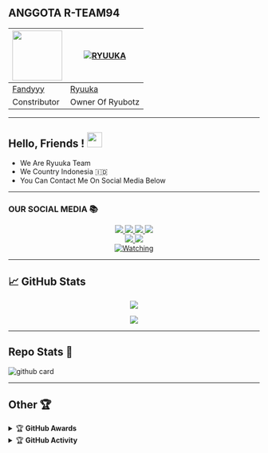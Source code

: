 ## ANGGOTA R-TEAM94
<a href="https://github.com/FBOTZ-YT"><img src="https://github.com/FBOTZ-YT.png?size=100" width="100" height="100"></a> | [![RYUUKA](https://github.com/YdzAja.png?size=100)](https://github.com/YdzAja) 
---|---
[Fandyyy](https://github.com/FBOTZ-YT)  | [Ryuuka](https://github.com/YdzAja)
Constributor | Owner Of Ryubotz |

---

## Hello, Friends ! <img src="https://raw.githubusercontent.com/MartinHeinz/MartinHeinz/master/wave.gif" width="30px">

- We Are Ryuuka Team
- We Country Indonesia 🇮🇩
- You Can Contact Me On Social Media Below

---

### OUR SOCIAL MEDIA 📚
<p align="center">
  <a href="https://wa.me/message/FDEA65XQNZMAF1"><img src="https://img.shields.io/badge/WhatsApp%20Fandyyy-25D366?style=for-the-badge&logo=whatsapp&logoColor=white" />
  <a href="https://wa.me/6283891921787"><img src="https://img.shields.io/badge/WhatsApp%20Ryuuka-25D366?style=for-the-badge&logo=whatsapp&logoColor=white" />
  <a href="https://chat.whatsapp.com/BhOYdoWNRFC4n4bdsEexlV"><img src="https://img.shields.io/badge/WhatsApp%20Group-25D366?style=for-the-badge&logo=whatsapp&logoColor=white" />
  <a href="https://youtube.com/channel/UCjxavxEQa1Wd9A4J9tOmATA"><img src="https://img.shields.io/badge/YouTube-Ryuuka%20Botz-ff0000?style=for-the-badge&logo=youtube&logoColor=ff0000&link=https://youtube.com/channel/UCjxavxEQa1Wd9A4J9tOmATA" /><br>
  <a name=R-TEAM94&label=VIEWS&style=flat-square&color=orange" />
  <a href="https://github.com/R-TEAM94"><img src="https://img.shields.io/badge/-GitHub-black?style=flat-square&logo=github" /> 
  <a href="https://youtube.com/channel/UCjxavxEQa1Wd9A4J9tOmATA"><img src="https://img.shields.io/youtube/channel/subscribers/UCjxavxEQa1Wd9A4J9tOmATA?style=social" /> <br>
  <a href="https://komarev.com/ghpvc/?username=R-TEAM94&color=blue&style=flat-square&label=Profile+Views"><img title="Watching" src="https://komarev.com/ghpvc/?username=R-TEAM94&color=blue&style=flat-square&label=Profile+View"></a>
</p>

---

## &#x1f4c8; GitHub Stats

<p align="center"><a href="https://github.com/R-TEAM94"><img src="https://github-readme-stats.vercel.app/api?username=R-TEAM94&show_icons=true&theme=radical"></a></p>
<p align="center"><a href="https://github.com/R-TEAM94"><img src="https://github-readme-stats.vercel.app/api/top-langs/?username=R-TEAM94&theme=radical&layout=compact"></a></p> 

---

## Repo Stats 📝

![github card](https://github-readme-stats.vercel.app/api/pin/?username=R-TEAM94&repo=R-TEAM94&theme=dark)

---

## Other 🏆

<details>
    <summary>&#127942 <b>GitHub Awards</b></summary><br/>

![Github Trophy](https://github-profile-trophy.vercel.app/?username=phaticusthiccy)

</details>

<details>
    <summary>&#127942 <b>GitHub Activity</b></summary><br/>

![Metrics](https://metrics.lecoq.io/R-TEAM94?template=classic&repositories.forks=true&languages=1&languages.colors=github&languages.threshold=0%25&config.timezone=Asia%2FMakassar)

</details> 
